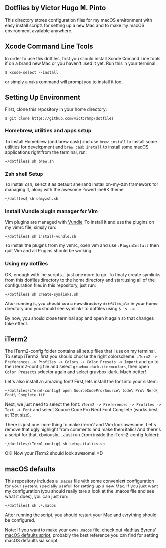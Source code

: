 Dotfiles by Victor Hugo M. Pinto
-------------------------------------

This directory stores configuration files for my macOS environment with easy
install scripts for setting up a new Mac and to make my macOS environment available
anywhere.

## Xcode Command Line Tools  ##

In order to use this dotfiles, first you should install Xcode Comand Line tools
if on a brand new Mac or you haven't used it yet.
Run this in your terminal:

```
$ xcode-select --install
```
or simply a `make` command will prompt you to install it too.

## Setting Up Environment  ##

First, clone this repository in your home directory:

```
$ git clone https://github.com/victorhmp/dotfiles
```

### Homebrew, utilities and apps setup  ###

To install Homebrew (and brew cask) and use `brew install` to install some
utilities for development and `brew cask install` to install some macOS
applications right from the terminal, run:

```
~/dotfiles$ sh brew.sh
```

### Zsh shell Setup ###

To install Zsh, select it as default shell and install oh-my-zsh framework for
managing it, along with the awesome PowerLine9K theme.

```
~/dotfles$ sh ohmyzsh.sh
```

### Install Vundle plugin manager for Vim  ###
Vim plugins are managed with [Vundle](http://github.com/VundleVim/Vundle.Vim).
To install it and use the plugins on my vimrc file, simply run:

```
~/dotfiles$ sh install-vundle.sh
```
To install the plugins from my vimrc, open vim and use `:PluginInstall` then
quit Vim and all Plugins should be working.

### Using my dotfiles  ###
OK, enough with the scripts... just one more to go.
To finally create symlinks from this dotfiles directory to the home directory
and start using all of the configuration files in this repository, just run:

```
~/dotfiles$ sh create-symlinks.sh
```
After running it, you should see a new directory `dotfiles_old` in your home
directory and you should see symlinks to dotfiles using `$ ls -a`.

By now, you should close terminal app and open it again so that changes take
effect.

## iTerm2  ##
The iTerm2-config folder contains all setup files that I use on my terminal.
To setup iTerm2, first you should choose the right colorscheme: `iTerm2 ->
Preferences -> Profiles -> Colors -> Color Presets -> Import` and go to the
iTerm2-config file and select `gruvbox-dark.itermcolors`, then open `Color
Presects` selector again and select gruvbox-dark. Much better!

Let's also install an amazing font! First, lets install the font into your
sistem: 

```
~/dotfiles/iTerm2-config$ open SourceCodePro/Source\ Code\ Pro\ Nerd\ Font\ Complete.ttf
```
Next, we just need to select the font: `iTerm2 ->
Preferences -> Profiles -> Text -> Font` and select Source Code Pro Nerd Font
Complete (works best at 13pt size).

There is just one more thing to make iTerm2 and Vim look awesome. Let's remove
that ugly highlight from comments and make them italic! And there's a script for
that, obviously... Just run (from inside the iTerm2-config folder):

```
~/dotfiles/iTerm2-config$ sh setup-italics.sh
```
OK! Now your iTerm2 should look awesome! =D

## macOS defaults  ##
This repository includes a `.macos` file with some convenient configuration for
your system, specially usefull for setting up a new Mac. If you just want my
configuration (you should really take a look at the .macos file and see what it
does), you can just run:

```
~/dotfiles$ sh ./.macos
```
After running the script, you should restart your Mac and evrything should be
configured.

Note: If you want to make your own `.macos` file, check out [Mathias Byrens' macOS defaults script](https://github.com/mathiasbynens/dotfiles/blob/master/.macos), probably the best reference you can find for setting macOS defaults via script.

